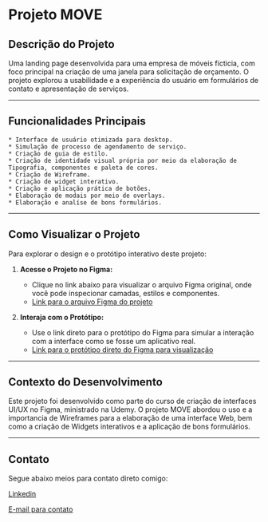 # Projeto MOVE

## Descrição do Projeto

Uma landing page desenvolvida para uma empresa de móveis fícticia, com foco principal na criação de uma janela para solicitação de orçamento. O projeto explorou a usabilidade e a experiência do usuário em formulários de contato e apresentação de serviços.

---

## Funcionalidades Principais

    * Interface de usuário otimizada para desktop.
    * Simulação de processo de agendamento de serviço.
    * Criação de guia de estilo.
    * Criação de identidade visual própria por meio da elaboração de Tipografia, componentes e paleta de cores.
    * Criação de Wireframe.
    * Criação de widget interativo.
    * Criação e aplicação prática de botões.
    * Elaboração de modais por meio de overlays.
    * Elaboração e analíse de bons formulários.


---

## Como Visualizar o Projeto

Para explorar o design e o protótipo interativo deste projeto:

1.  **Acesse o Projeto no Figma:**
    * Clique no link abaixo para visualizar o arquivo Figma original, onde você pode inspecionar camadas, estilos e componentes.
    * [Link para o arquivo Figma do projeto](https://shre.ink/ProjetoMOVE)

2.  **Interaja com o Protótipo:**
    * Use o link direto para o protótipo do Figma para simular a interação com a interface como se fosse um aplicativo real.
    * [Link para o protótipo direto do Figma para visualização](https://shre.ink/ProjetoMOVEPrototipo)
      

---

## Contexto do Desenvolvimento

Este projeto foi desenvolvido como parte do curso de criação de interfaces UI/UX no Figma, ministrado na Udemy. O projeto MOVE abordou o uso e a importancia de Wireframes para a elaboração de uma interface Web, bem como a criação de Widgets interativos e a aplicação de bons formulários.

---

## Contato

Segue abaixo meios para contato direto comigo:

[Linkedin](www.linkedin.com/in/mateus-nascimento-95a15a198)

[E-mail para contato](contatomateusnasc@protonmail.com)
